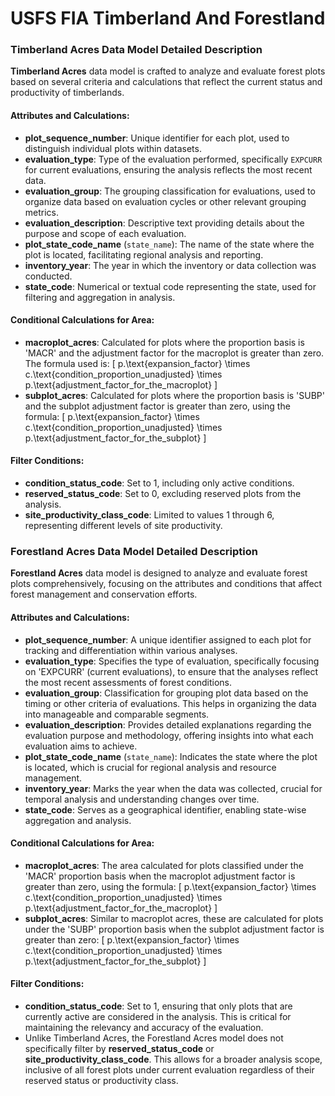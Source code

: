 # USFS FIA Timberland And Forestland

### Timberland Acres Data Model Detailed Description

**Timberland Acres** data model is crafted to analyze and evaluate forest plots based on several criteria and calculations that reflect the current status and productivity of timberlands.

#### Attributes and Calculations:
- **plot_sequence_number**: Unique identifier for each plot, used to distinguish individual plots within datasets.
- **evaluation_type**: Type of the evaluation performed, specifically `EXPCURR` for current evaluations, ensuring the analysis reflects the most recent data.
- **evaluation_group**: The grouping classification for evaluations, used to organize data based on evaluation cycles or other relevant grouping metrics.
- **evaluation_description**: Descriptive text providing details about the purpose and scope of each evaluation.
- **plot_state_code_name** (`state_name`): The name of the state where the plot is located, facilitating regional analysis and reporting.
- **inventory_year**: The year in which the inventory or data collection was conducted.
- **state_code**: Numerical or textual code representing the state, used for filtering and aggregation in analysis.

#### Conditional Calculations for Area:
- **macroplot_acres**: Calculated for plots where the proportion basis is 'MACR' and the adjustment factor for the macroplot is greater than zero. The formula used is:
  \[
  p.\text{expansion\_factor} \times c.\text{condition\_proportion\_unadjusted} \times p.\text{adjustment\_factor\_for\_the\_macroplot}
  \]
- **subplot_acres**: Calculated for plots where the proportion basis is 'SUBP' and the subplot adjustment factor is greater than zero, using the formula:
  \[
  p.\text{expansion\_factor} \times c.\text{condition\_proportion\_unadjusted} \times p.\text{adjustment\_factor\_for\_the\_subplot}
  \]

#### Filter Conditions:
- **condition_status_code**: Set to 1, including only active conditions.
- **reserved_status_code**: Set to 0, excluding reserved plots from the analysis.
- **site_productivity_class_code**: Limited to values 1 through 6, representing different levels of site productivity.


### Forestland Acres Data Model Detailed Description

**Forestland Acres** data model is designed to analyze and evaluate forest plots comprehensively, focusing on the attributes and conditions that affect forest management and conservation efforts.

#### Attributes and Calculations:
- **plot_sequence_number**: A unique identifier assigned to each plot for tracking and differentiation within various analyses.
- **evaluation_type**: Specifies the type of evaluation, specifically focusing on 'EXPCURR' (current evaluations), to ensure that the analyses reflect the most recent assessments of forest conditions.
- **evaluation_group**: Classification for grouping plot data based on the timing or other criteria of evaluations. This helps in organizing the data into manageable and comparable segments.
- **evaluation_description**: Provides detailed explanations regarding the evaluation purpose and methodology, offering insights into what each evaluation aims to achieve.
- **plot_state_code_name** (`state_name`): Indicates the state where the plot is located, which is crucial for regional analysis and resource management.
- **inventory_year**: Marks the year when the data was collected, crucial for temporal analysis and understanding changes over time.
- **state_code**: Serves as a geographical identifier, enabling state-wise aggregation and analysis.

#### Conditional Calculations for Area:
- **macroplot_acres**: The area calculated for plots classified under the 'MACR' proportion basis when the macroplot adjustment factor is greater than zero, using the formula:
  \[
  p.\text{expansion\_factor} \times c.\text{condition\_proportion\_unadjusted} \times p.\text{adjustment\_factor\_for\_the\_macroplot}
  \]
- **subplot_acres**: Similar to macroplot acres, these are calculated for plots under the 'SUBP' proportion basis when the subplot adjustment factor is greater than zero:
  \[
  p.\text{expansion\_factor} \times c.\text{condition\_proportion\_unadjusted} \times p.\text{adjustment\_factor\_for\_the\_subplot}
  \]

#### Filter Conditions:
- **condition_status_code**: Set to 1, ensuring that only plots that are currently active are considered in the analysis. This is critical for maintaining the relevancy and accuracy of the evaluation.
- Unlike Timberland Acres, the Forestland Acres model does not specifically filter by **reserved_status_code** or **site_productivity_class_code**. This allows for a broader analysis scope, inclusive of all forest plots under current evaluation regardless of their reserved status or productivity class.
